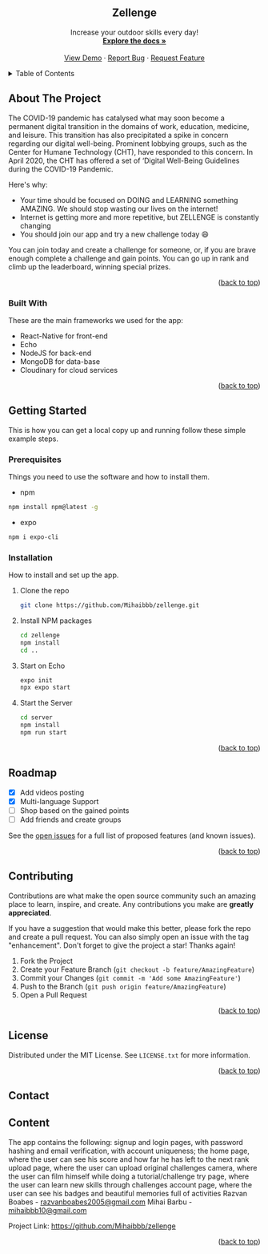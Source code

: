<div id="top"></div>
<!--
*** Thanks for checking out the Best-README-Template. If you have a suggestion
*** that would make this better, please fork the repo and create a pull request
*** or simply open an issue with the tag "enhancement".
*** Don't forget to give the project a star!
*** Thanks again! Now go create something AMAZING! :D
-->



<!-- PROJECT SHIELDS -->
<!--
*** I'm using markdown "reference style" links for readability.
*** Reference links are enclosed in brackets [ ] instead of parentheses ( ).
*** See the bottom of this document for the declaration of the reference variables
*** for contributors-url, forks-url, etc. This is an optional, concise syntax you may use.
*** https://www.markdownguide.org/basic-syntax/#reference-style-links
-->


<!-- PROJECT LOGO -->
<br />
  <h2 align="center">Zellenge</h2>
 <p align="center">
    Increase your outdoor skills every day!
    <br />
    <a href="https://github.com/Mihaibbb/zellenge"><strong>Explore the docs »</strong></a>
    <br />
    <br />
    <a href="https://github.com/Mihaibbb/zellenge">View Demo</a>
    ·
    <a href="https://github.com/Mihaibbb/zellenge/issues">Report Bug</a>
    ·
    <a href="https://github.com/Mihaibbb/zellenge/issues">Request Feature</a>
  </p>
  
<!-- TABLE OF CONTENTS -->
<details>
  <summary>Table of Contents</summary>
  <ol>
    <li>
      <a href="#about-the-project">About The Project</a>
      <ul>
        <li><a href="#built-with">Built With</a></li>
      </ul>
    </li>
    <li>
      <a href="#getting-started">Getting Started</a>
      <ul>
        <li><a href="#prerequisites">Prerequisites</a></li>
        <li><a href="#installation">Installation</a></li>
      </ul>
    </li>
    <li><a href="#usage">Usage</a></li>
    <li><a href="#roadmap">Roadmap</a></li>
    <li><a href="#contributing">Contributing</a></li>
    <li><a href="#license">License</a></li>
    <li><a href="#contact">Contact</a></li>
    <li><a href="#acknowledgments">Acknowledgments</a></li>
  </ol>
</details>



<!-- ABOUT THE PROJECT -->
## About The Project

The COVID-19 pandemic has catalysed what may soon become a permanent digital transition in the domains of work, education, medicine, and leisure. This transition has also precipitated a spike in concern regarding our digital well-being. Prominent lobbying groups, such as the Center for Humane Technology (CHT), have responded to this concern. In April 2020, the CHT has offered a set of ‘Digital Well-Being Guidelines during the COVID-19 Pandemic.

Here's why:
* Your time should be focused on DOING and LEARNING something AMAZING. We should stop wasting our lives on the internet!
* Internet is getting more and more repetitive, but ZELLENGE is constantly changing
* You should join our app and try a new challenge today :smile:

You can join today and create a challenge for someone, or, if you are brave enough complete a challenge and gain points. You can go up in rank and climb up the leaderboard, winning special prizes.

<p align="right">(<a href="#top">back to top</a>)</p>



### Built With

These are the main frameworks we used for the app:

* React-Native for front-end
* Echo 
* NodeJS for back-end
* MongoDB for data-base
* Cloudinary for cloud services

<p align="right">(<a href="#top">back to top</a>)</p>



<!-- GETTING STARTED -->
## Getting Started

This is how you can get a local copy up and running follow these simple example steps.

### Prerequisites

Things you need to use the software and how to install them.

  * npm
  ```sh
  npm install npm@latest -g
  ```
  
  * expo
  ```sh
  npm i expo-cli
  ```

### Installation

How to install and set up the app.

1. Clone the repo
   ```sh
   git clone https://github.com/Mihaibbb/zellenge.git
   ```
2. Install NPM packages
   ```sh
   cd zellenge
   npm install
   cd ..
   ```
3. Start on Echo
   ```sh
   expo init
   npx expo start
   ```
3. Start the Server
   ```sh
   cd server
   npm install
   npm run start
   ```

<p align="right">(<a href="#top">back to top</a>)</p>


<!-- ROADMAP -->
## Roadmap

- [x] Add videos posting
- [x] Multi-language Support
- [ ] Shop based on the gained points
- [ ] Add friends and create groups 

See the [open issues](https://github.com/Mihaibbb/zellenge/issues) for a full list of proposed features (and known issues).

<p align="right">(<a href="#top">back to top</a>)</p>



<!-- CONTRIBUTING -->
## Contributing

Contributions are what make the open source community such an amazing place to learn, inspire, and create. Any contributions you make are **greatly appreciated**.

If you have a suggestion that would make this better, please fork the repo and create a pull request. You can also simply open an issue with the tag "enhancement".
Don't forget to give the project a star! Thanks again!

1. Fork the Project
2. Create your Feature Branch (`git checkout -b feature/AmazingFeature`)
3. Commit your Changes (`git commit -m 'Add some AmazingFeature'`)
4. Push to the Branch (`git push origin feature/AmazingFeature`)
5. Open a Pull Request

<p align="right">(<a href="#top">back to top</a>)</p>



<!-- LICENSE -->
## License

Distributed under the MIT License. See `LICENSE.txt` for more information.

<p align="right">(<a href="#top">back to top</a>)</p>


<!-- CONTACT -->
## Contact

<!-- CONTENT -->
## Content
The app contains the following:
signup and login pages, with password hashing and email verification, with account uniqueness;
the home page, where the user can see his score and how far he has left to the next rank
upload page, where the user can upload original challenges
camera, where the user can film himself while doing a tutorial/challenge
try page, where the user can learn new skills through challenges
account page, where the user can see his badges and beautiful memories full of activities
Razvan Boabes  - razvanboabes2005@gmail.com
Mihai Barbu    - mihaibbb10@gmail.com 

Project Link: https://github.com/Mihaibbb/zellenge

<p align="right">(<a href="#top">back to top</a>)</p>
